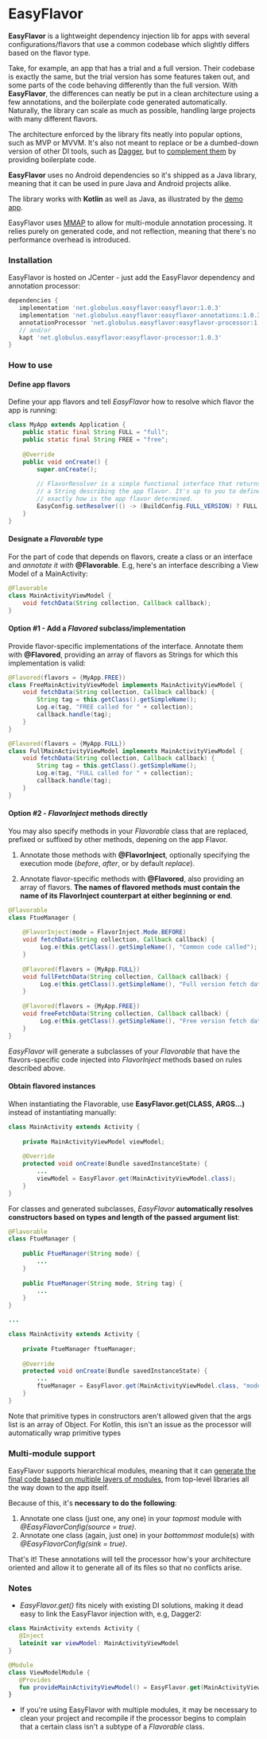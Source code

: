 # EasyFlavor

**EasyFlavor** is a lightweight dependency injection lib for apps with several configurations/flavors that use a common codebase which slightly differs based on the flavor type.

Take, for example, an app that has a trial and a full version. Their codebase is exactly the same, but the trial version has some features taken out, and some parts of the code behaving differently than the full version. With **EasyFlavor**, the differences can neatly be put in a clean architecture using a few annotations, and the boilerplate code generated automatically. Naturally, the library can scale as much as possible, handling large projects with many different flavors.

The architecture enforced by the library fits neatly into popular options, such as MVP or MVVM. It's also not meant to replace or be a dumbed-down version of other DI tools, such as [Dagger](https://github.com/google/dagger), but to [complement them](#notes) by providing boilerplate code.

**EasyFlavor** uses no Android dependencies so it's shipped as a Java library, meaning that it can be used in pure Java and Android projects alike.

The library works with **Kotlin** as well as Java, as illustrated by the [demo app](app/).

EasyFlavor uses [MMAP](https://github.com/globulus/mmap) to allow for multi-module annotation processing. It relies purely on generated code, and not reflection, meaning that there's no performance overhead is introduced.

### Installation

EasyFlavor is hosted on JCenter - just add the EasyFlavor dependency and annotation processor:

```gradle
dependencies {
   implementation 'net.globulus.easyflavor:easyflavor:1.0.3'
   implementation 'net.globulus.easyflavor:easyflavor-annotations:1.0.3'
   annotationProcessor 'net.globulus.easyflavor:easyflavor-processor:1.0.3'
   // and/or
   kapt 'net.globulus.easyflavor:easyflavor-processor:1.0.3'
}
```

### How to use

#### Define app flavors

Define your app flavors and tell *EasyFlavor* how to resolve which flavor the app is running:

```java
class MyApp extends Application {
    public static final String FULL = "full";
    public static final String FREE = "free";
    
    @Override
    public void onCreate() {
        super.onCreate();
        
        // FlavorResolver is a simple functional interface that returns
        // a String describing the app flavor. It's up to you to define
        // exactly how is the app flavor determined.
        EasyConfig.setResolver(() -> (BuildConfig.FULL_VERSION) ? FULL : FREE);
    }
}
```

#### Designate a *Flavorable* type

For the part of code that depends on flavors, create a class or an interface and *annotate it with* **@Flavorable**. E.g, here's an interface describing a View Model of a MainActivity:

```java
@Flavorable
class MainActivityViewModel {
    void fetchData(String collection, Callback callback);
}
```

#### Option #1 - Add a *Flavored* subclass/implementation

Provide flavor-specific implementations of the interface. Annotate them with **@Flavored**, providing an array of flavors as Strings for which this implementation is valid:

```java
@Flavored(flavors = {MyApp.FREE})
class FreeMainActivityViewModel implements MainActivityViewModel {
    void fetchData(String collection, Callback callback) {
        String tag = this.getClass().getSimpleName();
        Log.e(tag, "FREE called for " + collection);
        callback.handle(tag);
    }
}
```

```java
@Flavored(flavors = {MyApp.FULL})
class FullMainActivityViewModel implements MainActivityViewModel {
    void fetchData(String collection, Callback callback) {
        String tag = this.getClass().getSimpleName();
        Log.e(tag, "FULL called for " + collection);
        callback.handle(tag);
    }
}
```

#### Option #2 - *FlavorInject* methods directly

You may also specify methods in your *Flavorable* class that are replaced, prefixed or suffixed by other methods, depening on the app Flavor.

1. Annotate those methods with **@FlavorInject**, optionally specifying the execution mode (*before*, *after*, or by default *replace*).

2. Annotate flavor-specific methods with **@Flavored**, also providing an array of flavors. **The names of flavored methods must contain the name of its FlavorInject counterpart at either beginning or end**.

```java
@Flavorable
class FtueManager {
    
    @FlavorInject(mode = FlavorInject.Mode.BEFORE)
    void fetchData(String collection, Callback callback) {
         Log.e(this.getClass().getSimpleName(), "Common code called");
    }
    
    @Flavored(flavors = {MyApp.FULL})
    void fullFetchData(String collection, Callback callback) {
         Log.e(this.getClass().getSimpleName(), "Full version fetch data");
    }
    
    @Flavored(flavors = {MyApp.FREE})
    void freeFetchData(String collection, Callback callback) {
         Log.e(this.getClass().getSimpleName(), "Free version fetch data");
    }
}
```

*EasyFlavor* will generate a subclasses of your *Flavorable* that have the flavors-specific code injected into *FlavorInject* methods based on rules described above.

#### Obtain flavored instances

When instantiating the Flavorable, use **EasyFlavor.get(CLASS, ARGS...)** instead of instantiating manually:
```java
class MainActivity extends Activity {
    
    private MainActivityViewModel viewModel;
    
    @Override
    protected void onCreate(Bundle savedInstanceState) {
        ...
        viewModel = EasyFlavor.get(MainActivityViewModel.class);
    }
}
```

For classes and generated subclasses, *EasyFlavor* **automatically resolves constructors based on types and length of the passed argument list**:

```java
@Flavorable
class FtueManager {
    
    public FtueManager(String mode) {
        ...
    }
    
    public FtueManager(String mode, String tag) {
        ...
    }
}

...

class MainActivity extends Activity {
    
    private FtueManager ftueManager;
    
    @Override
    protected void onCreate(Bundle savedInstanceState) {
        ...
        ftueManager = EasyFlavor.get(MainActivityViewModel.class, "mode", "tag");
    }
}
```

Note that primitive types in constructors aren't allowed given that the args list is an array of Object. For Kotlin, this isn't an issue as the processor will automatically wrap primitive types

### Multi-module support

EasyFlavor supports hierarchical modules, meaning that it can [generate the final code based on multiple layers of modules](https://github.com/globulus/mmap), from top-level libraries all the way down to the app itself.

Because of this, it's **necessary to do the following**:

1. Annotate one class (just one, any one) in your *topmost* module with *@EasyFlavorConfig(source = true)*.
2. Annotate one class (again, just one) in your *bottommost* module(s) with *@EasyFlavorConfig(sink = true)*.

That's it! These annotations will tell the processor how's your architecture oriented and allow it to generate all of its files so that no conflicts arise.


### Notes

* *EasyFlavor.get()* fits nicely with existing DI solutions, making it dead easy to link the EasyFlavor injection with, e.g, Dagger2:
```kotlin
class MainActivity extends Activity {
   @Inject
   lateinit var viewModel: MainActivityViewModel
}
```

```kotlin
@Module
class ViewModelModule {
   @Provides
   fun provideMainActivityViewModel() = EasyFlavor.get(MainActivityViewModel::class.java)
}
```

* If you're using EasyFlavor with multiple modules, it may be necessary to clean your project and recompile if the processor begins to complain that a certain class isn't a subtype of a *Flavorable* class.
